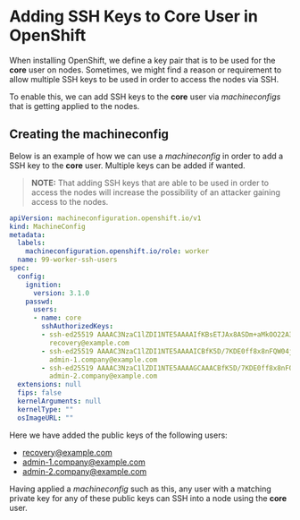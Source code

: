 # Adding SSH Keys to Core User in OpenShift
When installing OpenShift, we define a key pair that is to be used for the **core** user on nodes. Sometimes, we might find a reason or requirement to allow multiple SSH keys to be used in order to access the nodes via SSH.

To enable this, we can add SSH keys to the **core** user via *machineconfigs* that is getting applied to the nodes.

## Creating the machineconfig
Below is an example of how we can use a *machineconfig* in order to add a SSH key to the **core** user. Multiple keys can be added if wanted.

> **NOTE:** That adding SSH keys that are able to be used in order to access the nodes will increase the possibility of an attacker gaining access to the nodes.

```yaml
apiVersion: machineconfiguration.openshift.io/v1
kind: MachineConfig
metadata:
  labels:
    machineconfiguration.openshift.io/role: worker
  name: 99-worker-ssh-users
spec:
  config:
    ignition:
      version: 3.1.0
    passwd:
      users:
      - name: core
        sshAuthorizedKeys:
        - ssh-ed25519 AAAAC3NzaC1lZDI1NTE5AAAAIfKBsETJAx8ASDm+aMkOO22A3F50fOd4yh535WdKKUmvU
          recovery@example.com
        - ssh-ed25519 AAAAC3NzaC1lZDI1NTE5AAAAICBfK5D/7KDE0ff8x8nFQW04jQd4yh53+fO5WdKKUmvU     
          admin-1.company@example.com                                                          
        - ssh-ed25519 AAAAC3NzaC1lZDI1NTE5AAAAGCAAACBfK5D/7KDE0ff8x8nFQW04jQd4yh53+fO5WdKKUmvU
          admin-2.company@example.com 
  extensions: null
  fips: false
  kernelArguments: null
  kernelType: ""
  osImageURL: ""
```
Here we have added the public keys of the following users:
* recovery@example.com
* admin-1.company@example.com
* admin-2.company@example.com

Having applied a *machineconfig* such as this, any user with a matching private key for any of these public keys can SSH into a node using the **core** user.